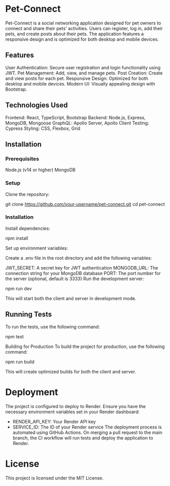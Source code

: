 # Pet-Connect

Pet-Connect is a social networking application designed for pet owners to connect and share their pets' activities. Users can register, log in, add their pets, and create posts about their pets. The application features a responsive design and is optimized for both desktop and mobile devices.

## Features
User Authentication: Secure user registration and login functionality using JWT.
Pet Management: Add, view, and manage pets.
Post Creation: Create and view posts for each pet.
Responsive Design: Optimized for both desktop and mobile devices.
Modern UI: Visually appealing design with Bootstrap.

## Technologies Used
Frontend: React, TypeScript, Bootstrap
Backend: Node.js, Express, MongoDB, Mongoose
GraphQL: Apollo Server, Apollo Client
Testing: Cypress
Styling: CSS, Flexbox, Grid

## Installation
### Prerequisites
Node.js (v14 or higher)
MongoDB

### Setup
Clone the repository:

git clone https://github.com/your-username/pet-connect.git cd pet-connect

### Installation

Install dependencies:

npm install

Set up environment variables:

Create a .env file in the root directory and add the following variables:

JWT_SECRET: A secret key for JWT authentication
MONGODB_URL: The connection string for your MongoDB database
PORT: The port number for the server (optional, default is 3333)
Run the development server:

npm run dev

This will start both the client and server in development mode.

## Running Tests
To run the tests, use the following command:

npm test

Building for Production
To build the project for production, use the following command:

npm run build

This will create optimized builds for both the client and server.

# Deployment
The project is configured to deploy to Render. Ensure you have the necessary environment variables set in your Render dashboard:

* RENDER_API_KEY: Your Render API key
* SERVICE_ID: The ID of your Render service
The deployment process is automated using GitHub Actions. On merging a pull request to the main branch, the CI workflow will run tests and deploy the application to Render.

# License
This project is licensed under the MIT License.